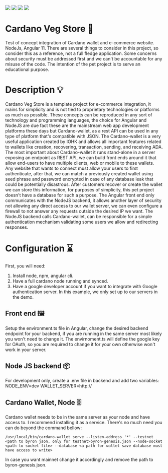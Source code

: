 ![](https://img.shields.io/badge/Angular-11-informational?style=flat&logo=Angular&logoColor=white&color=fc3903)
![](https://img.shields.io/badge/Bootstrap-5-informational?style=flat&color=03cafc)
![](https://img.shields.io/badge/NodeJS-14-informational?style=flat&color=03fc1c)
![](https://img.shields.io/badge/CardanoWallet-v20210611-informational?style=flat&color=fc03f4)

# Cardano Veg Store 🌽
Test of concept integration of Cardano wallet and e-commerce website. NodeJs, Angular 11. There are several things to consider in this project, so consider this as a reference, not a full fledge application. Some concerns about security must be addressed first and we can't be accountable for any misuse of the code. The intention of the pet project is to serve an educational purpose.


# Description 💡
Cardano Veg Store is a template project for e-commerce integration, it mains for simplicity and is not tied to proprietary technologies or platforms as much as possible.
These concepts can be reproduced in any sort of technology and programming languages, the choice for Angular and NodeJS are due fact these are the mainstream web app development platforms these days but Cardano-wallet, as a rest API can be used in any type of platform that's compatible with JSON.
The Cardano-wallet is a very useful application created by IOHK and allows all important features related to wallets like creation, recovering, transaction, sending, and receiving ADA.
The most important about Cardano-wallet it runs stand-alone in a server exposing an endpoint as REST API, we can build front ends around it that allow end-users to have multiple clients, web or mobile to these wallets.
Any website that wants to connect must allow your users to first authenticate, after that, we can match a previously created wallet using seed phrase and password encrypted in case of any database leak that could be potentially disastrous.
After customers recover or create the wallet we can store this information, for purposes of simplicity, this pet project doesn't have a database for such a purpose.
The Angular front end only communicates with the NodeJS backend, it allows another layer of security not allowing any direct access to our wallet server, we can even configure a firewall to not answer any requests outside the desired IP we want.
The NodeJS backend calls Cardano-wallet, can be responsible for a simple authentication mechanism validating some users we allow and redirecting responses.

# Configuration ⌛️
First, you will need:

1. Install node, npm, angular cli.
1. Have a full cardano node running and synced.
1. Have a google developer account if you want to integrate with Google authentication server. In this example, we only set up to our servers in the demo.

## Front end 🖼

Setup the environment.ts file in Angular, change the desired backend endpoint for your backend, if you are running in the same server most likely you won't need to change it.
The envirnoment.ts will define the google key for OAuth, so you are required to change it for your own otherwise won't work in your server.

## Node JS backend 📦

For development only, create a .env file in backend and add two variables:
NODE_ENV=dev
WALLET_SERVER=http://<server and port of the cardano-wallet>

## Cardano Wallet, Node 🗄

Cardano wallet needs to be in the same server as your node and have access to. I recommend installing it as a service. There's no much need you can do beyond the command bellow:

```
/usr/local/bin/cardano-wallet serve --listen-address '*' --testnet <path to byron json, only for testnet>byron-genesis.json --node-socket <path to socket file> --database <a path for wallet save database must have access to write>
```

In case you want mainnet change it accordingly and remove the path to byron-genesis.json.
